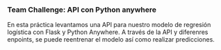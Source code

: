 ### Team Challenge: API con Python anywhere
En esta práctica levantamos una API para nuestro modelo de regresión logística con Flask y Python Anywhere.
A través de la API y diferenres enpoints, se puede reentrenar el modelo así como realizar predicciones. 
